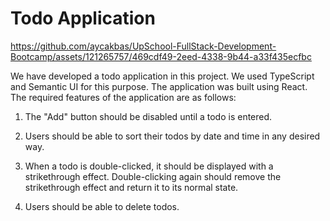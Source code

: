 <h1> Todo Application </h1>
  
https://github.com/aycakbas/UpSchool-FullStack-Development-Bootcamp/assets/121265757/469cdf49-2eed-4338-9b44-a33f435ecfbc
  
We have developed a todo application in this project. We used TypeScript and Semantic UI for this purpose. The application was built using React. The required features of the application are as follows:

1) The "Add" button should be disabled until a todo is entered.

2) Users should be able to sort their todos by date and time in any desired way.

3) When a todo is double-clicked, it should be displayed with a strikethrough effect. Double-clicking again should remove the strikethrough effect and return it to its normal state.

4) Users should be able to delete todos.



  

